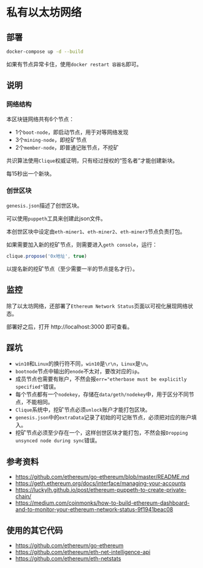 # 私有以太坊网络

## 部署

```sh
docker-compose up -d --build
```

如果有节点异常卡住，使用`docker restart 容器名`即可。

## 说明

### 网络结构

本区块链网络共有6个节点：

- 1个`boot-node`，即启动节点，用于对等网络发现
- 3个`mining-node`，即挖矿节点
- 2个`member-node`，即普通记账节点，不挖矿

共识算法使用`Clique`权威证明，只有经过授权的“签名者”才能创建新块。

每15秒出一个新块。

### 创世区块

`genesis.json`描述了创世区块。

可以使用`puppeth`工具来创建此json文件。

本创世区块中设定由`eth-miner1`、`eth-miner2`、`eth-miner3`节点负责打包。

如果需要加入新的挖矿节点，则需要进入`geth console`，运行：

```js
clique.propose('0x地址', true)
```

以提名新的挖矿节点（至少需要一半的节点提名才行）。

## 监控

除了以太坊网络，还部署了`Ethereum Network Status`页面以可视化展现网络状态。

部署好之后，打开 http://localhost:3000 即可查看。

## 踩坑

- `win10`和`Linux`的换行符不同，`win10`是`\r\n`，`Linux`是`\n`。
- `bootnode`节点中输出的`enode`不太对，要改对应的`ip`。
- 成员节点也需要有账户，不然会报`err="etherbase must be explicitly specified"`错误。
- 每个节点都有一个`nodekey`，存储在`data/geth/nodekey`中，用于区分不同节点，不能相同。
- `Clique`系统中，挖矿节点必须`unlock`账户才能打包区块。
- `genesis.json`中的`extraData`记录了初始的可记账节点，必须把对应的账户填入。
- 挖矿节点必须至少存在一个，这样创世区块才能打包，不然会报`Dropping unsynced node during sync`错误。

## 参考资料

- https://github.com/ethereum/go-ethereum/blob/master/README.md
- https://geth.ethereum.org/docs/interface/managing-your-accounts
- https://luckylh.github.io/post/ethereum-puppeth-to-create-private-chain/
- https://medium.com/coinmonks/how-to-build-ethereum-dashboard-and-to-monitor-your-ethereum-network-status-9f1941beac08

## 使用的其它代码

- https://github.com/ethereum/go-ethereum
- https://github.com/ethereum/eth-net-intelligence-api
- https://github.com/ethereum/eth-netstats
